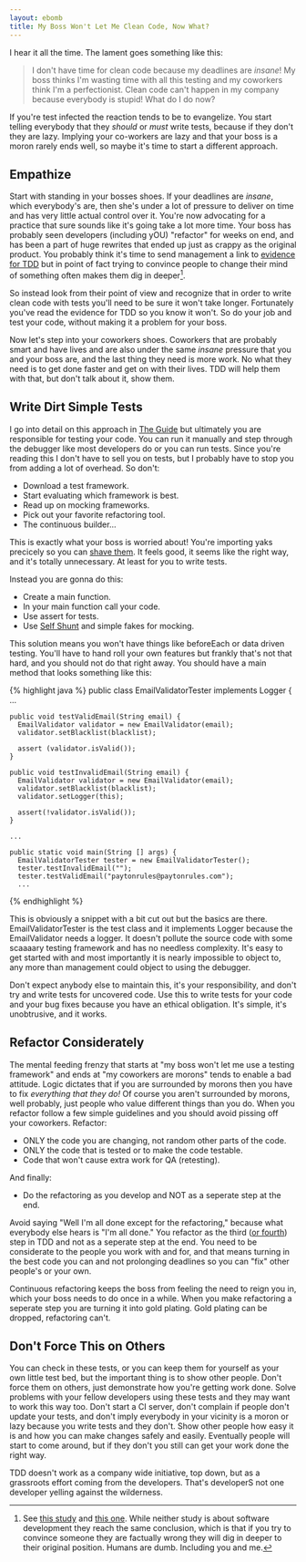```yaml
---
layout: ebomb
title: My Boss Won't Let Me Clean Code, Now What?
---
```


I hear it all the time. The lament goes something like this:

> I don't have time for clean code because my deadlines are _insane_! My boss thinks I'm wasting time with all this testing and my coworkers think I'm a perfectionist. Clean code can't happen in my company because everybody is stupid! What do I do now?

If you're test infected the reaction tends to be to evangelize. You start telling everybody that they *should* or *must* write tests, because if they don't they are lazy. Implying your co-workers are lazy and that your boss is a moron rarely ends well, so maybe it's time to start a different approach.

## Empathize

Start with standing in your bosses shoes. If your deadlines are _insane_, which everybody's are, then she's under a lot of pressure to deliver on time and has very little actual control over it. You're now advocating for a practice that sure sounds like it's going take a lot more time. Your boss has probably seen developers (including yOU) "refactor" for weeks on end, and has been a part of huge rewrites that ended up just as crappy as the original product. You probably think it's time to send management a link to [evidence for TDD](http://paytonrules.com/software-development/2015/03/06/evidence-for-tdd.html) but in point of fact trying to convince people to change their mind of something often makes them dig in deeper[^1].

So instead look from their point of view and recognize that in order to write clean code with tests you'll need to be sure it won't take longer. Fortunately you've read the evidence for TDD so you know it won't. So do your job and test your code, without making it a problem for your boss.

Now let's step into your coworkers shoes. Coworkers that are probably smart and have lives and are also under the same _insane_ pressure that you and your boss are, and the last thing they need is more work. No what they need is to get done faster and get on with their lives. TDD will help them with that, but don't talk about it, show them.

## Write Dirt Simple Tests

I go into detail on this approach in [The Guide](http://paytonrules.com/book.html) but ultimately you are responsible for testing your code. You can run it manually and step through the debugger like most developers do or you can run tests. Since you're reading this I don't have to sell you on tests, but I probably have to stop you from adding a lot of overhead. So don't:

* Download a test framework.
* Start evaluating which framework is best.
* Read up on mocking frameworks.
* Pick out your favorite refactoring tool.
* The continuous builder...

This is exactly what your boss is worried about! You're importing yaks precicely so you can [shave them](http://en.wiktionary.org/wiki/yak_shaving). It feels good, it seems like the right way, and it's totally unnecessary. At least for you to write tests.

Instead you are gonna do this:

* Create a main function.
* In your main function call your code.
* Use assert for tests.
* Use [Self Shunt](http://c2.com/cgi/wiki?SelfShuntPattern) and simple fakes for mocking.

This solution means you won't have things like beforeEach or data driven testing. You'll have to hand roll your own features but frankly that's not that hard, and you should not do that right away. You should have a main method that looks something like this:

{% highlight java %}
  public class EmailValidatorTester implements Logger {
    ...

    public void testValidEmail(String email) {
      EmailValidator validator = new EmailValidator(email);
      validator.setBlacklist(blacklist);

      assert (validator.isValid());
    }

    public void testInvalidEmail(String email) {
      EmailValidator validator = new EmailValidator(email);
      validator.setBlacklist(blacklist);
      validator.setLogger(this);

      assert(!validator.isValid());
    }

    ...

    public static void main(String [] args) {
      EmailValidatorTester tester = new EmailValidatorTester();
      tester.testInvalidEmail("");
      tester.testValidEmail("paytonrules@paytonrules.com");
      ...
{% endhighlight %}

This is obviously a snippet with a bit cut out but the basics are there. EmailValidatorTester is the test class and it implements Logger because the EmailValidator needs a logger. It doesn't pollute the source code with some scaaaary testing framework and has no needless complexity. It's easy to get started with and most importantly it is nearly impossible to object to, any more than management could object to using the debugger.

Don't expect anybody else to maintain this, it's your responsibility, and don't try and write tests for uncovered code. Use this to write tests for your code and your bug fixes because you have an ethical obligation. It's simple, it's unobtrusive, and it works.

## Refactor Considerately

The mental feeding frenzy that starts at "my boss won't let me use a testing framework" and ends at "my coworkers are morons" tends to enable a bad attitude. Logic dictates that if you are surrounded by morons then you have to fix *everything that they do!* Of course you aren't surrounded by morons, well probably, just people who value different things than you do. When you refactor follow a few simple guidelines and you should avoid pissing off your coworkers. Refactor:

* ONLY the code you are changing, not random other parts of the code.
* ONLY the code that is tested or to make the code testable.
* Code that won't cause extra work for QA (retesting).

And finally:
* Do the refactoring as you develop and NOT as a seperate step at the end.

Avoid saying "Well I'm all done except for the refactoring," because what everybody else hears is "I'm all done." You refactor as the third ([or fourth](http://paytonrules.com/software-development/2015/01/30/a-new-cycle-for-tdd.html)) step in TDD and not as a seperate step at the end. You need to be considerate to the people you work with and for, and that means turning in the best code you can and not prolonging deadlines so you can "fix" other people's or your own.

Continuous refactoring keeps the boss from feeling the need to reign you in, which your boss needs to do once in a while. When you make refactoring a seperate step you are turning it into gold plating. Gold plating can be dropped, refactoring can't.

## Don't Force This on Others

You can check in these tests, or you can keep them for yourself as your own little test bed, but the important thing is to show other people. Don't force them on others, just demonstrate how you're getting work done. Solve problems with your fellow developers using these tests and they may want to work this way too. Don't start a CI server, don't complain if people don't update your tests, and don't imply everybody in your vicinity is a moron or lazy because you write tests and they don't. Show other people how easy it is and how you can make changes safely and easily. Eventually people will start to come around, but if they don't you still can get your work done the right way.

TDD doesn't work as a company wide initiative, top down, but as a grassroots effort coming from the developers. That's developerS not one developer yelling against the wilderness.

[^1]: See [this study](http://www.dartmouth.edu/~nyhan/nyhan-reifler.pdf) and [this one](http://pediatrics.aappublications.org/content/early/2014/02/25/peds.2013-2365). While neither study is about software development they reach the same conclusion, which is that if you try to convince someone they are factually wrong they will dig in deeper to their original position. Humans are dumb. Including you and me.


